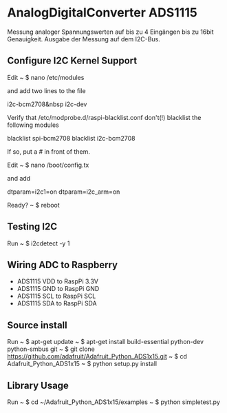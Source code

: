 # AnalogDigitalConverter ADS1115

Messung analoger Spannungswerten auf bis zu 4 Eingängen bis zu 16bit 
Genauigkeit. Ausgabe der Messung auf dem I2C-Bus.

## Configure I2C Kernel Support
Edit
~ $ nano /etc/modules

and add two lines to the file

i2c-bcm2708&nbsp
i2c-dev

Verify that /etc/modprobe.d/raspi-blacklist.conf don't(!) blacklist 
the following modules

blacklist spi-bcm2708
blacklist i2c-bcm2708

If so, put a # in front of them.

Edit
~ $ nano /boot/config.tx

and add

dtparam=i2c1=on
dtparam=i2c_arm=on

Ready?
~ $ reboot

## Testing I2C
Run
~ $ i2cdetect -y 1

## Wiring ADC to Raspberry
- ADS1115 VDD to RaspPi 3.3V
- ADS1115 GND to RaspPi GND
- ADS1115 SCL to RaspPi SCL
- ADS1115 SDA to RaspPi SDA

## Source install
Run
~ $ apt-get update
~ $ apt-get install build-essential python-dev python-smbus git
~ $ git clone https://github.com/adafruit/Adafruit_Python_ADS1x15.git
~ $ cd Adafruit_Python_ADS1x15
~ $ python setup.py install


## Library Usage
Run
~ $ cd ~/Adafruit_Python_ADS1x15/examples
~ $ python simpletest.py
